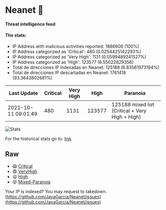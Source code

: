 # Neanet :hocho:
#### Threat intelligence feed
#### The stats:

- IP Address with malicious activities reported: 1886606 (100%)
- IP Address categorized as 'Critical':  480 (0.0254425142293%)
- IP Address categorized as 'Very High':  1131 (0.0599489241527%)
- IP Address categorized as 'High':  123577 (6.55022829356)
- Total de direcciones IP indexadas en Neanet:  125188 (6.63561973194%)
- Total de direcciones IP descartadas en Neanet:  1761418 (93.3643802681%)

| Last Update | Critical | Very High | High | Paranoia |
| --- | --- | --- | --- | --- |
| 2021-10-11 09:01:49 | 480 | 1131 | 123577 | 125188 mixed list (Critical + Very High + High)|

![Stats](https://docs.google.com/spreadsheets/d/e/2PACX-1vSnaNMIXVabIpDJjufMlzH7poXnshF3mgd8Is1g9ytUEzVsP5my4Trn8f-xkoLLQ38xpL3HtmUexLo6/pubchart?oid=501124687&format=image)

For the historical stats go to: [link](/stats.csv)
## Raw
- :scream: [Critical](https://raw.githubusercontent.com/JavaGarcia/Neanet/master/blacklists/neanet_critical.txt)
- :fearful: [VeryHigh](https://raw.githubusercontent.com/JavaGarcia/Neanet/master/blacklists/neanet_veryHigh.txtt)
- :frowning: [High](https://raw.githubusercontent.com/JavaGarcia/Neanet/master/blacklists/neanet_high.txt)
- :dizzy_face: [Mixed-Paranoia](https://raw.githubusercontent.com/JavaGarcia/Neanet/master/blacklists/neanet_all.txt)


Your IP is indexed? You may request to takedown. [https://github.com/JavaGarcia/Neanet/issues](https://github.com/JavaGarcia/Neanet/issues)





































































































































































































































































































































































































































































































































































































































































































































































































































































































































































































































































































































































































































































































































































































































































































































































































































































































































































































































































































































































































































































































































































































































































































































































































































































































































































































































































































































































































































































































































































































































































































































































































































































































































































































































































































































































































































































































































































































































































































































































































































































































































































































































































































































































































































































































































































































































































































































































































































































































































































































































































































































































































































































































































































































































































































































































































































































































































































































































































































































































































































































































































































































































































































































































































































































































































































































































































































































































































































































































































































































































































































































































































































































































































































































































































































































































































































































































































































































































































































































































































































































































































































































































































































































































































































































































































































































































































































































































































































































































































































































































































































































































































































































































































































































































































































































































































